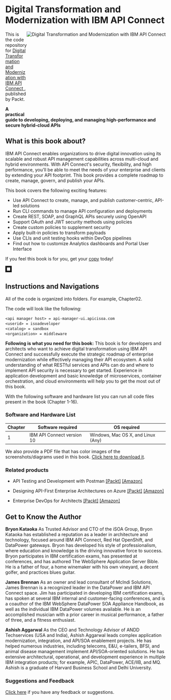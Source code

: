 # Digital Transformation and Modernization with IBM API Connect 

<a href="https://www.packtpub.com/product/digital-transformation-and-modernization-with-ibm-api-connect/9781801070799?utm_source=github&utm_medium=repository&utm_campaign="><img src="" alt="Digital Transformation and Modernization with IBM API Connect " height="256px" align="right"></a>

This is the code repository for [Digital Transformation and Modernization with IBM API Connect ](https://www.packtpub.com/product/digital-transformation-and-modernization-with-ibm-api-connect/9781801070799?utm_source=github&utm_medium=repository&utm_campaign=), published by Packt.

**A practical guide to developing, deploying, and managing high-performance and secure hybrid-cloud APIs**

## What is this book about?

IBM API Connect enables organizations to drive digital innovation using its scalable and robust API management capabilities across multi-cloud and hybrid environments. With API Connect's security, flexibility, and high performance, you'll be able to meet the needs of your enterprise and clients by extending your API footprint. This book provides a complete roadmap to create, manage, govern, and publish your APIs.

This book covers the following exciting features:

* Use API Connect to create, manage, and publish customer-centric, API-led solutions 
* Run CLI commands to manage API configuration and deployments
* Create REST, SOAP, and GraphQL APIs securely using OpenAPI
* Support OAuth and JWT security methods using policies
* Create custom policies to supplement security
* Apply built-in policies to transform payloads
* Use CLIs and unit testing hooks within DevOps pipelines
* Find out how to customize Analytics dashboards and Portal User Interface


If you feel this book is for you, get your [copy](https://www.amazon.com/dp/1801070792) today!

<a href="https://www.packtpub.com/?utm_source=github&utm_medium=banner&utm_campaign=GitHubBanner"><img src="https://raw.githubusercontent.com/PacktPublishing/GitHub/master/GitHub.png" 
alt="https://www.packtpub.com/" border="5" /></a>

## Instructions and Navigations
All of the code is organized into folders. For example, Chapter02.

The code will look like the following:
```
<api manager host> = api-manager-ui.apicisoa.com 
<userid> = isoadeveloper
<catalog> = sandbox 
<organization> = middleware
```

**Following is what you need for this book:**
This book is for developers and architects who want to achieve digital transformation using IBM API Connect and successfully execute the strategic roadmap of enterprise modernization while effectively managing their API ecosystem. A solid understanding of what RESTful services and APIs can do and where to implement API security is necessary to get started. Experience in application development and basic knowledge of microservices, container orchestration, and cloud environments will help you to get the most out of this book.

With the following software and hardware list you can run all code files present in the book (Chapter 1-16).
### Software and Hardware List
| Chapter | Software required | OS required |
| -------- | ------------------------------------ | ----------------------------------- |
| 1 | IBM API Connect version 10 | Windows, Mac OS X, and Linux (Any) |

We also provide a PDF file that has color images of the screenshots/diagrams used in this book. [Click here to download it](https://static.packt-cdn.com/downloads/9781801070799_ColorImages.pdf).

### Related products
* API Testing and Development with Postman  [[Packt]](https://www.packtpub.com/product/api-testing-and-development-with-postman/9781800569201?utm_source=github&utm_medium=repository&utm_campaign=) [[Amazon]](https://www.amazon.com/dp/1800569203)

* Designing API-First Enterprise Architectures on Azure  [[Packt]](https://www.packtpub.com/product/designing-api-first-enterprise-architectures-on-azure/9781801813914?utm_source=github&utm_medium=repository&utm_campaign=) [[Amazon]](https://www.amazon.com/dp/1801813914)

* Enterprise DevOps for Architects  [[Packt]](https://www.packtpub.com/product/enterprise-devops-for-architects/9781801812153) [[Amazon]](https://www.amazon.com/dp/1801812152)

## Get to Know the Author
**Bryon Kataoka**
As Trusted Advisor and CTO of the iSOA Group, Bryon Kataoka has established a reputation as a leader in architecture and technology, focused around IBM API Connect, Red Hat OpenShift, and DataPower gateways. Bryon has developed his style of professionalism, where education and knowledge is the driving innovative force to success. Bryon participates in IBM certification exams, has presented at conferences, and has authored The WebSphere Application Server Bible. He is a father of four, a home winemaker with his own vineyard, a decent golfer, and practices blues guitar.

**James Brennan**
As an owner and lead consultant of McIndi Solutions, James Brennan is a recognized leader in the DataPower and IBM API Connect space. Jim has participated in developing IBM certification exams, has spoken at several IBM internal and customer-facing conferences, and is a coauthor of the IBM WebSphere DataPower SOA Appliance Handbook, as well as the individual IBM DataPower volumes available. He is an accomplished musician with a prior career in musical performance, a father of three, and a fitness enthusiast.

**Ashish Aggarwal**
As the CEO and Technology Advisor of ANDD Techservices (USA and India), Ashish Aggarwal leads complex application modernization, integration, and API/SOA enablement projects. He has helped numerous industries, including telecoms, E&U, e-tailers, BFSI, and animal disease management implement API/SOA-oriented solutions. He has extensive architectural, operational, and development experience in multiple IBM integration products; for example, APIC, DataPower, ACE/IIB, and MQ. Ashish is a graduate of Harvard Business School and Delhi University.




### Suggestions and Feedback
[Click here](https://docs.google.com/forms/d/e/1FAIpQLSdy7dATC6QmEL81FIUuymZ0Wy9vH1jHkvpY57OiMeKGqib_Ow/viewform) if you have any feedback or suggestions.


